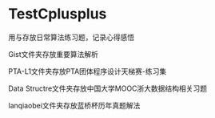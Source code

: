# TestCplusplus
用与存放日常算法练习题，记录心得感悟

Gist文件夹存放重要算法解析

PTA-L1文件夹存放PTA团体程序设计天梯赛-练习集

Data Structre文件夹存放中国大学MOOC浙大数据结构相关习题

lanqiaobei文件夹存放蓝桥杯历年真题解法
